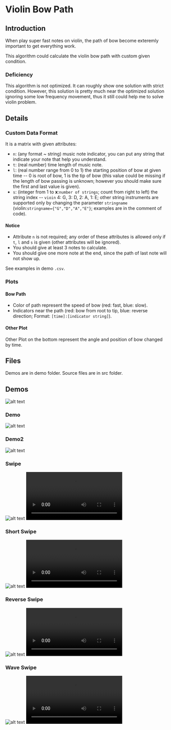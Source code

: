 # Violin Bow Path
## Introduction
When play super fast notes on violin, the path of bow become exteremly important to get everything work.

This algorithm could calculate the violin bow path with custom given condition.
### Deficiency
This algorithm is not optimized. It can roughly show one solution with strict condition. However, this solution is pretty much near the optimized solution ignoring some low frequency movement, thus it still could help me to solve violin problem.
## Details
### Custom Data Format
It is a matrix with given attributes:
* `n`: (any format ~ string) music note indicator, you can put any string that indicate your note that help you understand.
* `t`: (real number) time length of music note.
* `l`: (real number range from 0 to 1) the starting position of bow at given time -- 0 is root of bow, 1 is the tip of bow (this value could be missing if the length of bow passing is unknown; however you should make sure the first and last value is given).
* `s`: (integer from 1 to **x**:`number of strings`; count from right to left) the string index -- `vioin` 4: G, 3: D, 2: A, 1: E; other string instruments are supported only by changing the parameter `stringname` (violin:`stringname={"G","D","A","E"}`; examples are in the comment of code).
#### Notice
* Attribute `n` is not required; any order of these attributes is allowed only if `t`, `l` and `s` is given (other attributes will be ignored).
* You should give at least 3 notes to calculate.
* You should give one more note at the end, since the path of last note will not show up.

See examples in demo `.csv`.
### Plots
#### Bow Path
* Color of path represent the speed of bow (red: fast, blue: slow).
* Indicators near the path (red: bow from root to tip, blue: reverse direction; Format: `[time]:[indicator string]`).
#### Other Plot
Other Plot on the bottom represent the angle and position of bow changed by time.
## Files
Demos are in demo folder.
Source files are in src folder.
## Demos
![alt text](https://github.com/RobertBoganKang/Violin_Bow_Path/blob/master/demo/demo%20score.png "Demo Score")
### Demo
![alt text](https://github.com/RobertBoganKang/Violin_Bow_Path/blob/master/demo/demo.png "Demo")
### Demo2
![alt text](https://github.com/RobertBoganKang/Violin_Bow_Path/blob/master/demo/demo2.png "Demo")
### Swipe
![alt text](https://github.com/RobertBoganKang/Violin_Bow_Path/blob/master/demo/swipe.png "Swipe")
![Video of Swipe](https://github.com/RobertBoganKang/Violin_Bow_Path/blob/master/demo/swipe.mp4 "Swipe Video")
### Short Swipe
![alt text](https://github.com/RobertBoganKang/Violin_Bow_Path/blob/master/demo/shortswipe.png "Short Swipe")
![Video of Short Swipe](https://github.com/RobertBoganKang/Violin_Bow_Path/blob/master/demo/shortswipe.mp4 "Short Swipe Video")
### Reverse Swipe
![alt text](https://github.com/RobertBoganKang/Violin_Bow_Path/blob/master/demo/reverseswipe.png "Reverse Swipe")
![Video of Reverse Swipe](https://github.com/RobertBoganKang/Violin_Bow_Path/blob/master/demo/reverseswipe.mp4 "Reverse Swipe Video")
### Wave Swipe
![alt text](https://github.com/RobertBoganKang/Violin_Bow_Path/blob/master/demo/waveswipe.png "Wave Swipe")
![Video of Wave Swipe](https://github.com/RobertBoganKang/Violin_Bow_Path/blob/master/demo/waveswipe.mp4 "Wave Swipe Video")
